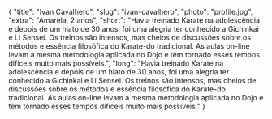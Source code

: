 {
    "title": "Ivan Cavalhero",
    "slug": "ivan-cavalhero",
    "photo": "profile.jpg",
    "extra": "Amarela, 2 anos",
    "short": "Havia treinado Karate na adolescência e depois de um hiato de 30 anos, foi uma alegria ter conhecido a Gichinkai e Li Sensei. Os treinos são intensos, mas cheios de discussões sobre os métodos e essência filosófica do Karate-do tradicional. As aulas on-line levam a mesma metodologia aplicada no Dojo e têm tornado esses tempos difíceis muito mais possíveis.",
    "long": "Havia treinado Karate na adolescência e depois de um hiato de 30 anos, foi uma alegria ter conhecido a Gichinkai e Li Sensei. Os treinos são intensos, mas cheios de discussões sobre os métodos e essência filosófica do Karate-do tradicional. As aulas on-line levam a mesma metodologia aplicada no Dojo e têm tornado esses tempos difíceis muito mais possíveis."
}